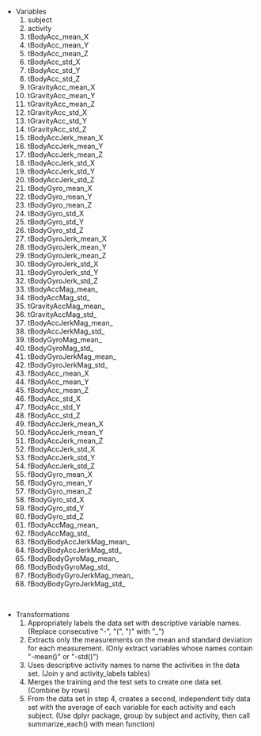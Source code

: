 * Variables
	1. subject
    1. activity
    1. tBodyAcc_mean_X
    1. tBodyAcc_mean_Y
    1. tBodyAcc_mean_Z
    1. tBodyAcc_std_X
    1. tBodyAcc_std_Y
    1. tBodyAcc_std_Z
    1. tGravityAcc_mean_X
    1. tGravityAcc_mean_Y
    1. tGravityAcc_mean_Z
    1. tGravityAcc_std_X
    1. tGravityAcc_std_Y
    1. tGravityAcc_std_Z
    1. tBodyAccJerk_mean_X
    1. tBodyAccJerk_mean_Y
    1. tBodyAccJerk_mean_Z
    1. tBodyAccJerk_std_X
    1. tBodyAccJerk_std_Y
    1. tBodyAccJerk_std_Z
    1. tBodyGyro_mean_X
    1. tBodyGyro_mean_Y
    1. tBodyGyro_mean_Z
    1. tBodyGyro_std_X
    1. tBodyGyro_std_Y
    1. tBodyGyro_std_Z
    1. tBodyGyroJerk_mean_X
    1. tBodyGyroJerk_mean_Y
    1. tBodyGyroJerk_mean_Z
    1. tBodyGyroJerk_std_X
    1. tBodyGyroJerk_std_Y
    1. tBodyGyroJerk_std_Z
    1. tBodyAccMag_mean_
    1. tBodyAccMag_std_
    1. tGravityAccMag_mean_
    1. tGravityAccMag_std_
    1. tBodyAccJerkMag_mean_
    1. tBodyAccJerkMag_std_
    1. tBodyGyroMag_mean_
    1. tBodyGyroMag_std_
    1. tBodyGyroJerkMag_mean_
    1. tBodyGyroJerkMag_std_
    1. fBodyAcc_mean_X
    1. fBodyAcc_mean_Y
    1. fBodyAcc_mean_Z
    1. fBodyAcc_std_X
    1. fBodyAcc_std_Y
    1. fBodyAcc_std_Z
    1. fBodyAccJerk_mean_X
    1. fBodyAccJerk_mean_Y
    1. fBodyAccJerk_mean_Z
    1. fBodyAccJerk_std_X
    1. fBodyAccJerk_std_Y
    1. fBodyAccJerk_std_Z
    1. fBodyGyro_mean_X
    1. fBodyGyro_mean_Y
    1. fBodyGyro_mean_Z
    1. fBodyGyro_std_X
    1. fBodyGyro_std_Y
    1. fBodyGyro_std_Z
    1. fBodyAccMag_mean_
    1. fBodyAccMag_std_
    1. fBodyBodyAccJerkMag_mean_
    1. fBodyBodyAccJerkMag_std_
    1. fBodyBodyGyroMag_mean_
    1. fBodyBodyGyroMag_std_
    1. fBodyBodyGyroJerkMag_mean_
    1. fBodyBodyGyroJerkMag_std_

<br />

* Transformations
    1. Appropriately labels the data set with descriptive variable names. (Replace consecutive "-", "(", ")" with "_")
    1. Extracts only the measurements on the mean and standard deviation for each measurement. (Only extract variables whose names contain "-mean()" or "-std()")
    1. Uses descriptive activity names to name the activities in the data set. (Join y and activity_labels tables)
    1. Merges the training and the test sets to create one data set. (Combine by rows)
    1. From the data set in step 4, creates a second, independent tidy data set with the average of each variable for each activity and each subject. (Use dplyr package, group by subject and activity, then call summarize_each() with mean function)